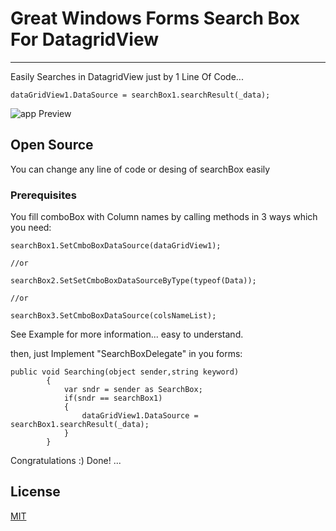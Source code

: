 # Great Windows Forms Search Box For DatagridView

---------------------------------------

Easily Searches in DatagridView just by 1 Line Of Code... 



```
dataGridView1.DataSource = searchBox1.searchResult(_data);  
```
![app Preview](https://github.com/shoseinpoor/winform-searchbox/blob/master/preview.png)


## Open Source

You can change any line of code or desing of searchBox easily



### Prerequisites 

You fill comboBox with Column names by calling methods in 3 ways which you need:


```
searchBox1.SetCmboBoxDataSource(dataGridView1);

//or 

searchBox2.SetSetCmboBoxDataSourceByType(typeof(Data));

//or

searchBox3.SetCmboBoxDataSource(colsNameList);
```

See Example for more information... easy to understand.


then, just Implement "SearchBoxDelegate" in you forms:
```
public void Searching(object sender,string keyword)
        {
            var sndr = sender as SearchBox;
            if(sndr == searchBox1)
            {
                dataGridView1.DataSource = searchBox1.searchResult(_data);   
            } 
        }
```

Congratulations :) Done! ...


## License
[MIT](LICENSE)
